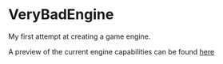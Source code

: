 # VeryBadEngine
My first attempt at creating a game engine.

A preview of the current engine capabilities can be found [here](https://abdbarho.github.io/VeryBadEngine/)
